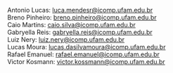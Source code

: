 Antonio Lucas: luca.mendesr@icomp.ufam.edu.br <br>
Breno Pinheiro: breno.pinheiro@icomp.ufam.edu.br <br>
Caio Martins: caio.silva@icomp.ufam.edu.br <br>
Gabryella Reis: gabryella.reis@icomp.ufam.edu.br <br>
Luiz Nery: luiz.nery@icomp.ufam.edu.br <br>
Lucas Moura: lucas.dasilvamoura@icomp.ufam.edu.br <br>
Rafael Emanuel: rafael.emanuel@icomp.ufam.edu.br <br>
Victor Kosmann: victor.kossmann@icomp.ufam.edu.br <br>
